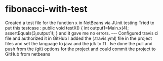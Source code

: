 # fibonacci-with-test
Created a test file for the function x in NetBeans via JUnit testing
Tried to put this testcase : 
public void testX() {
        int output1=Main.x(4);
        assertEquals(3,output1);
    }
    and it gave me no errors.
    ---
  Configured travis ci file and authorized it in GitHub 
I added the (.travis.yml) file in the project files and set the language to java and the jdk to 11 .
Ive done the pull and push from the (git) options for the project 
and could commit the project to GitHub from netbeans 
